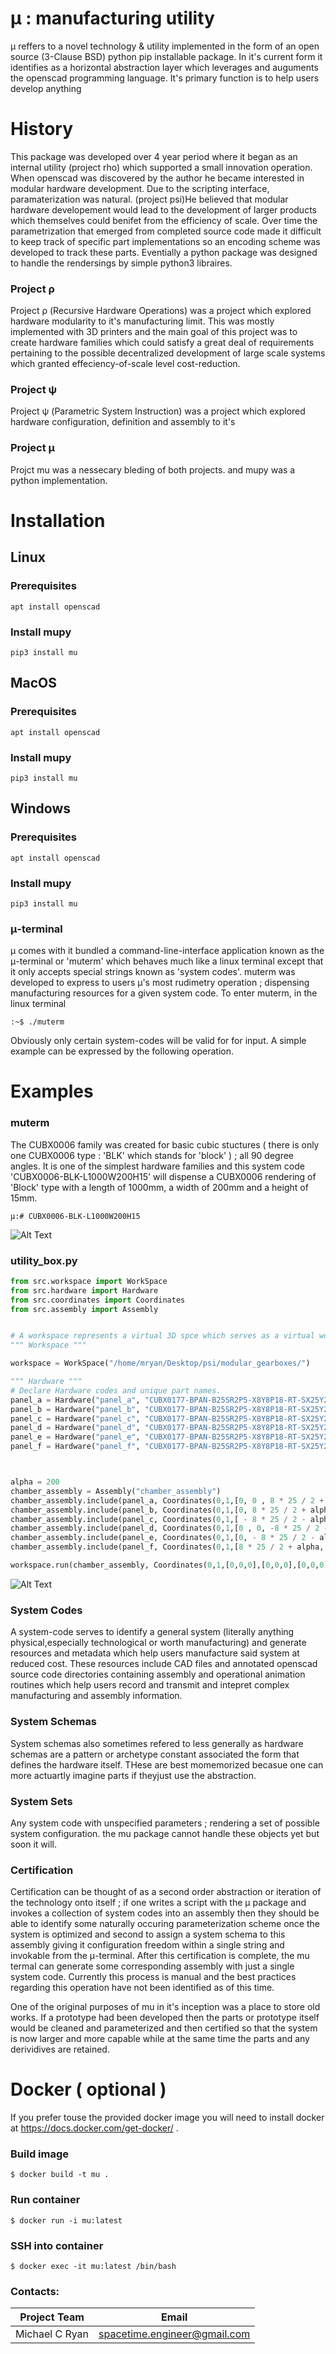 
# μ : manufacturing utility

μ reffers to a novel technology & utility implemented in the form of an open source (3-Clause BSD) python pip installable package. In it's current form it identifies as a horizontal abstraction layer which leverages and auguments the openscad programming language. It's primary function is to help users develop anything 

# History
This package was developed over 4 year period where it began as an internal utility (project rho) which supported a small innovation operation. When openscad was discovered by the author he became interested in modular hardware development. Due to the scripting interface, paramaterization was natural. (project psi)He believed that modular hardware developement would lead to the development of larger products which themselves could benifet from the efficiency of scale. Over time the parametrization that emerged from completed source code made it difficult to keep track of specific part implementations so an encoding scheme was developed to track these parts. Eventially a python package was designed to handle the rendersings by simple python3 libraires.

### Project ρ

Project ρ (Recursive Hardware Operations) was a project which explored hardware modularity to it's manufacturing limit. This was mostly implemented with 3D printers and the main goal of this project was to create hardware families which could satisfy a great deal of requirements pertaining to the possible decentralized development of large scale systems which granted effeciency-of-scale level cost-reduction. 

### Project ψ

Project ψ (Parametric System Instruction) was a project which explored hardware configuration, definition and assembly to it's 

### Project μ

Projct mu was a nessecary bleding of both projects. and mupy was a python implementation.

# Installation

## Linux

### Prerequisites

    apt install openscad

### Install mupy

    pip3 install mu

## MacOS

### Prerequisites

    apt install openscad

### Install mupy

    pip3 install mu

## Windows

### Prerequisites

    apt install openscad

### Install mupy

    pip3 install mu
### μ-terminal
μ comes with it bundled a command-line-interface application known as the μ-terminal or 'muterm' which behaves much like a linux terminal except that it only accepts special strings known as 'system codes'. muterm was developed to express to users μ's most rudimetry operation ; dispensing manufacturing resources for a given system code. To enter muterm, in the linux terminal

    :~$ ./muterm 

Obviously only certain system-codes will be valid for for input. A simple example can be expressed by the following operation.

# Examples

### muterm

The CUBX0006 family was created for basic cubic stuctures ( there is only one CUBX0006 type : 'BLK' which stands for 'block' ) ; all 90 degree angles. It is one of the simplest hardware families and this system code 'CUBX0006-BLK-L1000W200H15' will dispense a CUBX0006 rendering of 'Block' type with a length of 1000mm, a width of 200mm and a height of 15mm.

    μ:# CUBX0006-BLK-L1000W200H15
    


![Alt Text](resources/CUBX0006-BLK-L1000W200H15.png)

### utility_box.py


```python
from src.workspace import WorkSpace
from src.hardware import Hardware
from src.coordinates import Coordinates
from src.assembly import Assembly


# A workspace represents a virtual 3D spce which serves as a virtual workbench except it is not a surface but a space.
""" Workspace """

workspace = WorkSpace("/home/mryan/Desktop/psi/modular_gearboxes/")

""" Hardware """
# Declare Hardware codes and unique part names.
panel_a = Hardware("panel_a", "CUBX0177-BPAN-B25SR2P5-X8Y8P18-RT-SX25Y25-X8Y8-X20Y20Z5")
panel_b = Hardware("panel_b", "CUBX0177-BPAN-B25SR2P5-X8Y8P18-RT-SX25Y25-X8Y8-X20Y20Z5")
panel_c = Hardware("panel_c", "CUBX0177-BPAN-B25SR2P5-X8Y8P18-RT-SX25Y25-X8Y8-X20Y20Z5")
panel_d = Hardware("panel_d", "CUBX0177-BPAN-B25SR2P5-X8Y8P18-RT-SX25Y25-X8Y8-X20Y20Z5")
panel_e = Hardware("panel_e", "CUBX0177-BPAN-B25SR2P5-X8Y8P18-RT-SX25Y25-X8Y8-X20Y20Z5")
panel_f = Hardware("panel_f", "CUBX0177-BPAN-B25SR2P5-X8Y8P18-RT-SX25Y25-X8Y8-X20Y20Z5")



alpha = 200 
chamber_assembly = Assembly("chamber_assembly")
chamber_assembly.include(panel_a, Coordinates(0,1,[0, 0 , 8 * 25 / 2 + alpha],[0, 0 , 8 * 25 / 2 ],[0,0,1000],[0,0,0])) # Coordinates complete!
chamber_assembly.include(panel_b, Coordinates(0,1,[0, 8 * 25 / 2 + alpha, 0],[0, 8 * 25 / 2, 0],[0,0,1000],[-90,0,0])) # Coordinates complete!
chamber_assembly.include(panel_c, Coordinates(0,1,[ - 8 * 25 / 2 - alpha, 0, 0 ],[ - 8 * 25 / 2, 0, 0 ],[0,0,1000],[0,-90,0])) # Coordinates complete!
chamber_assembly.include(panel_d, Coordinates(0,1,[0 , 0, -8 * 25 / 2 - alpha],[0 , 0, -8 * 25 / 2 ],[0,0,1000],[0,180,0])) # Coordinates complete!
chamber_assembly.include(panel_e, Coordinates(0,1,[0, - 8 * 25 / 2 - alpha, 0 ],[0, - 8 * 25 / 2, 0 ],[0,0,1000],[90,0,0])) # Coordinates complete!
chamber_assembly.include(panel_f, Coordinates(0,1,[8 * 25 / 2 + alpha, 0 , 0],[8 * 25 / 2, 0 , 0],[0,0,1000],[90,0,90])) # Coordinates complete!

workspace.run(chamber_assembly, Coordinates(0,1,[0,0,0],[0,0,0],[0,0,0],[0,0,0]))

```


![Alt Text](resources/utility_box.gif)

### System Codes
A system-code serves to identify a general system (literally anything physical,especially technological or worth manufacturing) and generate resources and metadata which help users manufacture said system at reduced cost. These resources include CAD files and annotated openscad source code directories containing assembly and operational animation routines which help users record and transmit and intepret complex manufacturing and assembly information.


### System Schemas
System schemas also sometimes refered to less generally as hardware schemas are a pattern or archetype constant associated the form that defines the hardware itself. THese are best momemorized becasue one can more actuartly imagine parts if theyjust use the abstraction.

### System Sets
Any system code with unspecified parameters ; rendering a set of possible system configuration. the mu package cannot handle these objects yet but soon it will. 


### Certification
Certification can be thought of as a second order abstraction or iteration of the technology onto itself ; if one writes a script with the μ package and invokes a collection of system codes into an assembly then they should be able to identify some naturally occuring parameterization scheme once the system is optimized and second to assign a system schema to this assembly giving it configuration freedom within a single string and invokable from the μ-terminal. After this certification is complete, the mu termal can generate some corresponding assembly with just a single system code. Currently this process is manual and the best practices regarding this operation have not been identified as of this time.


One of the original purposes of mu in it's inception was a place to store old works. If a prototype had been developed then the parts or prototype itself would be cleaned and parameterized and then certified so that the system is now larger and more capable while at the same time the parts and any derividives are retained.


# Docker ( optional )

If you prefer touse the provided docker image you will need to install docker at https://docs.docker.com/get-docker/ .

### Build image

    $ docker build -t mu .

### Run container

    $ docker run -i mu:latest


### SSH into container

 	$ docker exec -it mu:latest /bin/bash


### Contacts:

| Project Team          | Email                          |
| --------------------- | ------------------------------ |
| Michael C Ryan        | spacetime.engineer@gmail.com   |
